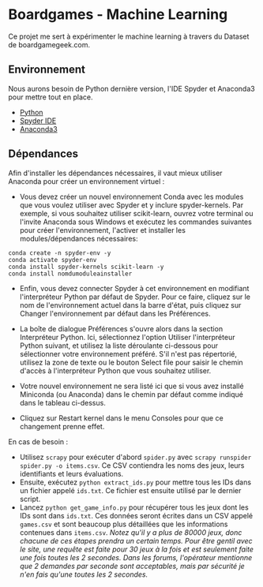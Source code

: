 # Boardgames - Machine Learning

Ce projet me sert à expérimenter le machine learning à travers du Dataset de boardgamegeek.com.

## Environnement

Nous aurons besoin de Python dernière version, l'IDE Spyder et Anaconda3 pour mettre tout en place.

- [Python](https://www.python.org/downloads/)
- [Spyder IDE](https://www.spyder-ide.org/)
- [Anaconda3](https://www.anaconda.com/)

## Dépendances

Afin d'installer les dépendances nécessaires, il vaut mieux utiliser Anaconda pour créer un environnement virtuel : 

- Vous devez créer un nouvel environnement Conda avec les modules que vous voulez utiliser avec Spyder et y inclure spyder-kernels. Par exemple, si vous souhaitez utiliser scikit-learn, ouvrez votre terminal ou l'invite Anaconda sous Windows et exécutez les commandes suivantes pour créer l'environnement, l'activer et installer les modules/dépendances nécessaires:

```
conda create -n spyder-env -y
conda activate spyder-env
conda install spyder-kernels scikit-learn -y
conda install nomdumoduleainstaller
```

- Enfin, vous devez connecter Spyder à cet environnement en modifiant l'interpréteur Python par défaut de Spyder. Pour ce faire, cliquez sur le nom de l'environnement actuel dans la barre d'état, puis cliquez sur Changer l'environnement par défaut dans les Préférences.

- La boîte de dialogue Préférences s'ouvre alors dans la section Interpréteur Python. Ici, sélectionnez l'option Utiliser l'interpréteur Python suivant, et utilisez la liste déroulante ci-dessous pour sélectionner votre environnement préféré. S'il n'est pas répertorié, utilisez la zone de texte ou le bouton Select file pour saisir le chemin d'accès à l'interpréteur Python que vous souhaitez utiliser.

- Votre nouvel environnement ne sera listé ici que si vous avez installé Miniconda (ou Anaconda) dans le chemin par défaut comme indiqué dans le tableau ci-dessus.

- Cliquez sur Restart kernel dans le menu Consoles pour que ce changement prenne effet.

En cas de besoin : 
- Utilisez `scrapy` pour exécuter d'abord `spider.py` avec `scrapy runspider spider.py -o items.csv`. Ce CSV contiendra les noms des jeux, leurs identifiants et leurs évaluations. 
- Ensuite, exécutez `python extract_ids.py` pour mettre tous les IDs dans un fichier appelé `ids.txt`. Ce fichier est ensuite utilisé par le dernier script. 
- Lancez `python get_game_info.py` pour récupérer tous les jeux dont les IDs sont dans `ids.txt`. Ces données seront écrites dans un CSV appelé `games.csv` et sont beaucoup plus détaillées que les informations contenues dans `items.csv`. 
*Notez qu'il y a plus de 80000 jeux, donc chacune de ces étapes prendra un certain temps. Pour être gentil avec le site, une requête est faite pour 30 jeux à la fois et est seulement faite une fois toutes les 2 secondes. Dans les forums, l'opérateur mentionne que 2 demandes par seconde sont acceptables, mais par sécurité je n'en fais qu'une toutes les 2 secondes.*